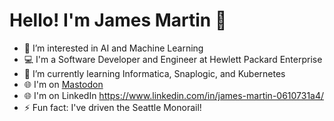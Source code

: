 # Hello! I'm James Martin 👋

- 👀 I’m interested in AI and Machine Learning
- 💻 I'm a Software Developer and Engineer at Hewlett Packard Enterprise 
- 🌱 I’m currently learning Informatica, Snaplogic, and Kubernetes
- 🌐 I'm on <a rel="me" href="https://corndog.place/@james">Mastodon</a>
- 🌐 I'm on LinkedIn https://www.linkedin.com/in/james-martin-0610731a4/
- ⚡ Fun fact: I've driven the Seattle Monorail!

<!---
JamesNMartin/JamesNMartin is a ✨ special ✨ repository because its `README.md` (this file) appears on your GitHub profile.
You can click the Preview link to take a look at your changes.
--->
